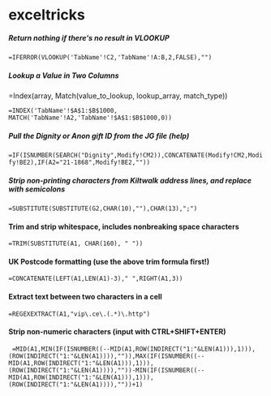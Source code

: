# exceltricks


##### Return nothing if there's no result in VLOOKUP  

`=IFERROR(VLOOKUP('TabName'!C2,'TabName'!A:B,2,FALSE),"")`  
  
  
  
##### Lookup a Value in Two Columns

=Index(array, Match(value_to_lookup, lookup_array, match_type))

`=INDEX('TabName'!$A$1:$B$1000, MATCH('TabName'!A2,'TabName'!$A$1:$B$1000,0))`



##### Pull the Dignity or Anon gift ID from the JG file (help)

`=IF(ISNUMBER(SEARCH("Dignity",Modify!CM2)),CONCATENATE(Modify!CM2,Modify!BE2),IF(A2="21-1868",Modify!BE2,""))`



##### Strip non-printing characters from Kiltwalk address lines, and replace with semicolons

`=SUBSTITUTE(SUBSTITUTE(G2,CHAR(10),""),CHAR(13),";")`



#### Trim and strip whitespace, includes nonbreaking space characters

`=TRIM(SUBSTITUTE(A1, CHAR(160), " "))`


#### UK Postcode formatting (use the above trim formula first!)

`=CONCATENATE(LEFT(A1,LEN(A1)-3)," ",RIGHT(A1,3))`



#### Extract text between two characters in a cell

`=REGEXEXTRACT(A1,"vip\.ce\.(.*)\.http")`



#### Strip non-numeric characters (input with CTRL+SHIFT+ENTER)

` =MID(A1,MIN(IF(ISNUMBER((--MID(A1,ROW(INDIRECT("1:"&LEN(A1))),1))),(ROW(INDIRECT("1:"&LEN(A1)))),"")),MAX(IF(ISNUMBER((--MID(A1,ROW(INDIRECT("1:"&LEN(A1))),1))),(ROW(INDIRECT("1:"&LEN(A1)))),""))-MIN(IF(ISNUMBER((--MID(A1,ROW(INDIRECT("1:"&LEN(A1))),1))),(ROW(INDIRECT("1:"&LEN(A1)))),""))+1)`


